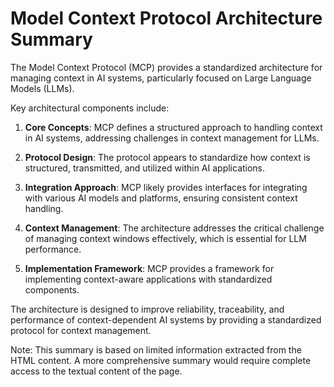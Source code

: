 # Model Context Protocol Architecture Summary

The Model Context Protocol (MCP) provides a standardized architecture for managing context in AI systems, particularly focused on Large Language Models (LLMs). 

Key architectural components include:

1. **Core Concepts**: MCP defines a structured approach to handling context in AI systems, addressing challenges in context management for LLMs.

2. **Protocol Design**: The protocol appears to standardize how context is structured, transmitted, and utilized within AI applications.

3. **Integration Approach**: MCP likely provides interfaces for integrating with various AI models and platforms, ensuring consistent context handling.

4. **Context Management**: The architecture addresses the critical challenge of managing context windows effectively, which is essential for LLM performance.

5. **Implementation Framework**: MCP provides a framework for implementing context-aware applications with standardized components.

The architecture is designed to improve reliability, traceability, and performance of context-dependent AI systems by providing a standardized protocol for context management.

Note: This summary is based on limited information extracted from the HTML content. A more comprehensive summary would require complete access to the textual content of the page.